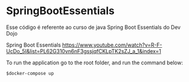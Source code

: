 # SpringBootEssentials
Esse código é referente ao curso de java Spring Boot Essentials do Dev Dojo

Spring Boot Essentials
https://www.youtube.com/watch?v=R-F-UcDo_5I&list=PL62G310vn6nF3gssjqfCKLpTK2sZJ_a_1&index=1

To run the application go to the root folder, and run the command below:

```$docker-compose up```

